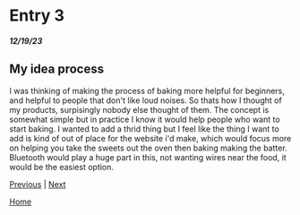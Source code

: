 # Entry 3
##### 12/19/23

## My idea process
I was thinking of making the process of baking more helpful for beginners, and helpful to people that don't like loud noises. So thats how I thought of my products, surpisingly nobody else thought of them. The concept is somewhat simple but in practice I know it would help people who want to start baking. I wanted to add a thrid thing but I feel like the thing I want to add is kind of out of place for the website i'd make, which would focus more on helping you take the sweets out the oven then baking making the batter. Bluetooth would play a huge part in this, not wanting wires near the food, it would be the easiest option.


[Previous](entry02.md) | [Next](entry04.md)

[Home](../README.md)
